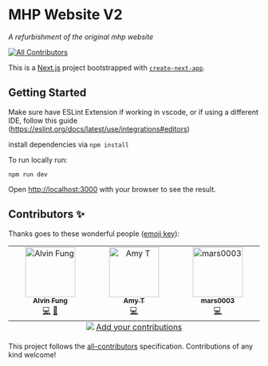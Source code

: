 # MHP Website V2

_A refurbishment of the original mhp website_

[![All Contributors](https://img.shields.io/badge/all_contributors-2-orange.svg?style=flat-square)](#contributors)

This is a [Next.js](https://nextjs.org/) project bootstrapped with [`create-next-app`](https://github.com/vercel/next.js/tree/canary/packages/create-next-app).

## Getting Started

Make sure have ESLint Extension if working in vscode, or if using a different IDE, follow this guide (https://eslint.org/docs/latest/use/integrations#editors)

install dependencies via
`npm install`

To run locally run:

`npm run dev`

Open [http://localhost:3000](http://localhost:3000) with your browser to see the result.



## Contributors ✨

Thanks goes to these wonderful people ([emoji key](https://allcontributors.org/docs/en/emoji-key)):
<!-- ALL-CONTRIBUTORS-LIST:START - Do not remove or modify this section -->
<!-- prettier-ignore-start -->
<!-- markdownlint-disable -->
<table>
  <tbody>
    <tr>
      <td align="center" valign="top" width="14.28%"><a href="https://github.com/fung-alvin"><img src="https://avatars.githubusercontent.com/u/164455066?v=4?s=100" width="100px;" alt="Alvin Fung"/><br /><sub><b>Alvin Fung</b></sub></a><br /><a href="https://github.com/monash-human-power/MHP_Website_V2/commits?author=fung-alvin" title="Code">💻</a> <a href="https://github.com/monash-human-power/MHP_Website_V2/commits?author=fung-alvin" title="Documentation">📖</a></td>
      <td align="center" valign="top" width="14.28%"><a href="https://github.com/AmyTjea"><img src="https://avatars.githubusercontent.com/u/49554284?v=4?s=100" width="100px;" alt="Amy T"/><br /><sub><b>Amy T</b></sub></a><br /><a href="https://github.com/monash-human-power/MHP_Website_V2/commits?author=AmyTjea" title="Code">💻</a></td>
      <td align="center" valign="top" width="14.28%"><a href="https://github.com/mars0003"><img src="https://avatars.githubusercontent.com/u/127728772?v=4?s=100" width="100px;" alt="mars0003"/><br /><sub><b>mars0003</b></sub></a><br /><a href="https://github.com/monash-human-power/MHP_Website_V2/commits?author=mars0003" title="Code">💻</a></td>
    </tr>
  </tbody>
  <tfoot>
    <tr>
      <td align="center" size="13px" colspan="7">
        <img src="https://raw.githubusercontent.com/all-contributors/all-contributors-cli/1b8533af435da9854653492b1327a23a4dbd0a10/assets/logo-small.svg">
          <a href="https://all-contributors.js.org/docs/en/bot/usage">Add your contributions</a>
        </img>
      </td>
    </tr>
  </tfoot>
</table>

<!-- markdownlint-restore -->
<!-- prettier-ignore-end -->

<!-- ALL-CONTRIBUTORS-LIST:END -->

<!-- ALL-CONTRIBUTORS-LIST:START - Do not remove or modify this section -->
<!-- prettier-ignore-start -->
<!-- markdownlint-disable -->

<!-- markdownlint-restore -->
<!-- prettier-ignore-end -->

<!-- ALL-CONTRIBUTORS-LIST:END -->

This project follows the [all-contributors](https://github.com/all-contributors/all-contributors) specification. Contributions of any kind welcome!
